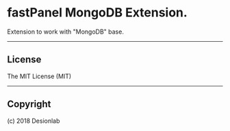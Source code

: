 # fastPanel MongoDB Extension.
Extension to work with "MongoDB" base.

---

## License
The MIT License (MIT)

---

## Copyright
(c) 2018 Desionlab
